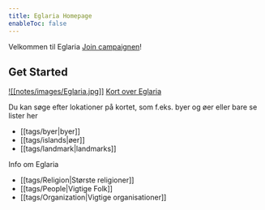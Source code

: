 ```yaml
---
title: Eglaria Homepage
enableToc: false
---
```


Velkommen til Eglaria
[Join campaignen](https://www.dndbeyond.com/campaigns/join/43337942351197806)! 
## Get Started
[![[notes/images/Eglaria.jpg]]](https://nordinmp.github.io/Eglaria/notes/images/Eglaria.jpg)
[Kort over Eglaria](https://nordinmp.github.io/Eglaria/notes/images/Eglaria.jpg)

Du kan søge efter lokationer på kortet, som f.eks. byer og øer
eller bare se lister her
- [[tags/byer|byer]]
- [[tags/islands|øer]]
- [[tags/landmark|landmarks]]

Info om Eglaria
-  [[tags/Religion|Største religioner]]
- [[tags/People|Vigtige Folk]]
- [[tags/Organization|Vigtige organisationer]]
